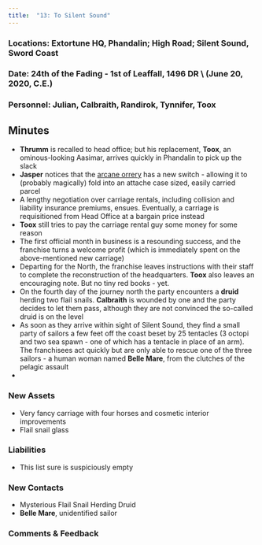 ```yaml
---
title:  "13: To Silent Sound"
---
```


### **Locations**: Extortune HQ, Phandalin; High Road; Silent Sound, Sword Coast


### **Date**: 24th of the Fading - 1st of Leaffall, 1496 DR  \ (June 20, 2020, C.E.)


### **Personnel**: Julian, Calbraith, Randirok, Tynnifer, Toox


## Minutes

*   **Thrumm** is recalled to head office; but his replacement, **Toox**, an ominous-looking Aasimar, arrives quickly in Phandalin to pick up the slack
*   **Jasper** notices that the [arcane orrery](https://www.dndbeyond.com/magic-items/943533-arcane-orrery) has a new switch - allowing it to (probably magically) fold into an attache case sized, easily carried parcel
*   A lengthy negotiation over carriage rentals, including collision and liability insurance premiums, ensues. Eventually, a carriage is requisitioned from Head Office at a bargain price instead
*   **Toox** still tries to pay the carriage rental guy some money for some reason
*   The first official month in business is a resounding success, and the franchise turns a welcome profit (which is immediately spent on the above-mentioned new carriage)
*   Departing for the North, the franchise leaves instructions with their staff to complete the reconstruction of the headquarters. **Toox** also leaves an encouraging note. But no tiny red books - yet.
*   On the fourth day of the journey north the party encounters a **druid** herding two flail snails. **Calbraith** is wounded by one and the party decides to let them pass, although they are not convinced the so-called druid is on the level
*   As soon as they arrive within sight of Silent Sound, they find a small party of sailors a few feet off the coast beset by 25 tentacles (3 octopi and two sea spawn - one of which has a tentacle in place of an arm). The franchisees act quickly but are only able to rescue one of the three sailors - a human woman named **Belle Mare**, from the clutches of the pelagic assault
*   


### New Assets



*   Very fancy carriage with four horses and cosmetic interior improvements
*   Flail snail glass


### Liabilities



*   This list sure is suspiciously empty


### New Contacts



*   Mysterious Flail Snail Herding Druid
*   **Belle Mare**, unidentified sailor


### Comments & Feedback
